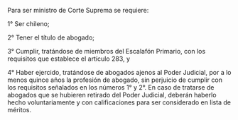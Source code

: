 Para ser ministro de Corte Suprema se requiere:

1° Ser chileno;

2° Tener el título de abogado;

3° Cumplir, tratándose de miembros del Escalafón Primario, con los requisitos que establece el artículo 283, y

4° Haber ejercido, tratándose de abogados ajenos al Poder Judicial, por a lo menos quince años la profesión de abogado, sin perjuicio de cumplir con los requisitos señalados en los números 1° y 2°. En caso de tratarse de abogados que se hubieren retirado del Poder Judicial, deberán haberlo hecho voluntariamente y con calificaciones para ser considerado en lista de méritos.
